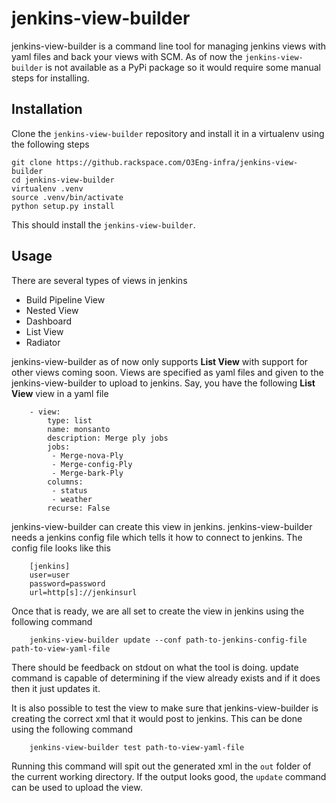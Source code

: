 jenkins-view-builder
====================

jenkins-view-builder is a command line tool for managing jenkins views with yaml files and back your views with SCM. As of now the `jenkins-view-builder` is not available as a PyPi package so it would require some manual steps for installing.

Installation
---

Clone the `jenkins-view-builder` repository and install it in a virtualenv using the following steps

    git clone https://github.rackspace.com/O3Eng-infra/jenkins-view-builder
    cd jenkins-view-builder
    virtualenv .venv
    source .venv/bin/activate
    python setup.py install

This should install the `jenkins-view-builder`.

Usage
---

There are several types of views in jenkins
* Build Pipeline View
* Nested View
* Dashboard
* List View
* Radiator

jenkins-view-builder as of now only supports **List View** with support for other views coming soon. Views are specified as yaml files and given to the jenkins-view-builder to upload to jenkins. Say, you have the following **List View** view in a yaml file

        - view:
            type: list
            name: monsanto
            description: Merge ply jobs
            jobs:
             - Merge-nova-Ply
             - Merge-config-Ply
             - Merge-bark-Ply    
            columns:
             - status
             - weather
            recurse: False

jenkins-view-builder can create this view in jenkins. jenkins-view-builder needs a jenkins config file which tells it how to connect to jenkins. The config file looks like this

        [jenkins]
        user=user
        password=password
        url=http[s]://jenkinsurl
        
Once that is ready, we are all set to create the view in jenkins using the following command

        jenkins-view-builder update --conf path-to-jenkins-config-file path-to-view-yaml-file
        
There should be feedback on stdout on what the tool is doing. update command is capable of determining if the view already exists and if it does then it just updates it. 

It is also possible to test the view to make sure that jenkins-view-builder is creating the correct xml that it would post to jenkins. This can be done using the following command

        jenkins-view-builder test path-to-view-yaml-file

Running this command will spit out the generated xml in the `out` folder of the current working directory. If the output looks good, the `update` command can be used to upload the view.

